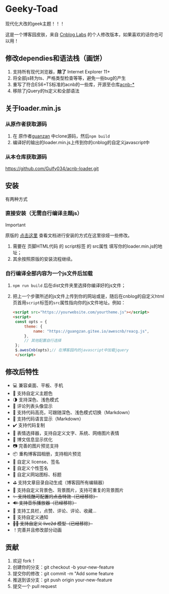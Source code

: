 # Geeky-Toad

现代化大改的geek主题！！！

这是一个博客园皮肤，来自 [Cnblog Labs](https://github.com/cnbloglabs/theme-geek) 的个人修改版本，如果喜欢的话你也可以用！

## 修改dependies和语法栈（画饼）

1. 支持所有现代浏览器，**除了** Internet Explorer 11+
2. 将全部js转为ts、严格类型检查等等，避免一些bug的产生
3. 重写了符合ES6+TS标准的acnb的一些库，开源至仓库[acnb-*](https://github.com/Gulfy034?tab=repositories&q=acnb-&type=&language=&sort=)
4. 移除了jQuery的ts定义和全部语法

## 关于loader.min.js

### 从原作者获取源码

1. 在 原作者[guanzan](https://github.com/cnbloglabs/loader) 中clone源码，然后`npm build`
2. 编译好的输出的loader.min.js上传到你的cnblog的自定义javascript中

### 从本仓库获取源码

https://github.com/Gulfy034/acnb-loader.git

## 安装

有两种方式

### 直接安装（无需自行编译主题js）

> [!IMPORTANT]
> 原版的 [点击这里](https://www.yuque.com/awescnb) 查看文档进行安装的方式在这里徐娅一些修改。

1. 需要在 页脚HTML代码 的 script标签 的 src属性 填写你的loader.min.js的地址；
2. 其余按照原版的安装流程继续。

### 自行编译全部内容为一个js文件后加载

1. `npm run build` 后在dist文件夹里选择你编译好的js文件；
2. 把上一个步骤所述的js文件上传到你的网站或是，随后在cnblog的自定义html页首用`script`标签的`src`属性指向你的js文件地址。例如：

   ```html
   <script src="https://yourwebsite.com/yourtheme.js"></script>
   <script>
    const opts = {
        theme: {
            name: "https://guangzan.gitee.io/awescnb/reacg.js",
        },
        // 其他配置自行选择
    };
    $.awesCnb(opts);// 在博客园内的javascript中加载jquery
    </script>
   ```

## 修改后特性

- 💻 兼容桌面、平板、手机
- 🎨 支持自定义主题色
- 🌗 支持深色、浅色模式
- 🥽 评论列表头像显示
- 🎊 支持代码高亮，可跟随深色、浅色模式切换（Markdown）
- 💬 支持代码语言显示（Markdown）
- ✔️ 支持代码复制
- 🥳 表情选择器，支持自定义文字、系统、网络图片表情
- 📑 博文信息显示优化
- 📷 完善的图片预览支持
- 📦 重构博客园相册，支持相片预览
- 🔐 自定义 license、签名
- 🌄 自定义个性签名
- 🔮 自定义网站图标、标题
- ⛳ 支持文章目录自动生成（博客园所有编辑器）
- 🎏 支持自定义背景色、背景图片，支持可重复的背景图片
- ~~✨ 支持炫酷可配置的点击特效（已经移除）~~
- ~~🔊 支持音乐播放器（已经移除）~~
- 🔨 支持工具栏，点赞、评论、评论、收藏...
- 🔔 支持自定义通知
- ~~🧚‍♂️ 支持自定义 live2d 模型（已经移除）~~
- ！完善并且修改部分动画

## 贡献

1. 欢迎 fork！
2. 创建你的分支：git checkout -b your-new-feature
3. 提交你的修改：git commit -m "Add some feature
4. 推送到该分支：git push origin your-new-feature
5. 提交一个 pull request
